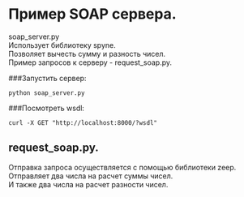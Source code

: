 # Пример SOAP сервера.
soap_server.py  
Использует библиотеку spyne.  
Позволяет вычесть сумму и разность чисел.  
Пример запросов к серверу - request_soap.py.  

###Запустить сервер:  
```shell
python soap_server.py
```

###Посмотреть wsdl:
```shell
curl -X GET "http://localhost:8000/?wsdl"
```

## request_soap.py.
Отправка запроса осуществляется с помощью библиотеки zeep.  
Отправляет два числа на расчет суммы чисел.  
И также два числа на расчет разности чисел.  

